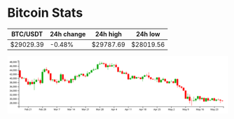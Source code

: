 # Bitcoin Stats

BTC/USDT|24h change|24h high|24h low|
|---|---|---|---|
|$29029.39|-0.48%|$29787.69|$28019.56|

<img src="./chart.svg">
